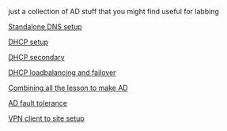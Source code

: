 just a collection of AD stuff that you might find useful for labbing

[Standalone DNS setup](https://github.com/VietTheBarbarian/AD/blob/main/Quick%20Notes.one%20(On%201-4-2024)/000_DNS%20standalone%20lab.md 'Standalone DNS setup')


[DHCP setup](https://github.com/VietTheBarbarian/AD/blob/main/Quick%20Notes.one%20(On%201-4-2024)/001_DHCP%20lab.md 'DHCP setup')


[DHCP secondary](https://github.com/VietTheBarbarian/AD/blob/main/Quick%20Notes.one%20(On%201-4-2024)/002_DHCP%20Secondary.md 'DHCP secondary')


[DHCP loadbalancing and failover](https://github.com/VietTheBarbarian/AD/blob/main/Quick%20Notes.one%20(On%201-4-2024)/003_Dhcp%20loadbalancing%20and%20failover.md 'Failover DHCP setup')


[Combining all the lesson to make AD](https://github.com/VietTheBarbarian/AD/blob/main/Quick%20Notes.one%20(On%201-4-2024)/004_Active%20directory.md 'Combining all lesson to make AD')

[AD fault tolerance](https://github.com/VietTheBarbarian/AD/blob/main/Quick%20Notes.one%20(On%201-4-2024)/005_Installing%20a%20Second%20Domain%20Controller%20in%20Active%20Directory%20Domain%20Services%20for%20Fault%20Tolerance%20.md 'AD fault tolerance')


[VPN client to site setup](https://github.com/VietTheBarbarian/AD/blob/main/Quick%20Notes.one%20(On%201-4-2024)/006_Configuring%20a%20Client-to-Site%20VPN%20using%20RADIUS%20(NPS)%20Server%20Authentication%20in%20Windows%20Server%202022%20.md 'AD fault tolerance')
